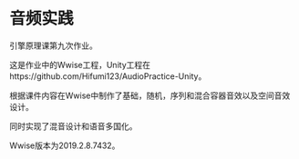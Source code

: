 # 音频实践

引擎原理课第九次作业。

这是作业中的Wwise工程，Unity工程在https://github.com/Hifumi123/AudioPractice-Unity。

根据课件内容在Wwise中制作了基础，随机，序列和混合容器音效以及空间音效设计。

同时实现了混音设计和语音多国化。

Wwise版本为2019.2.8.7432。